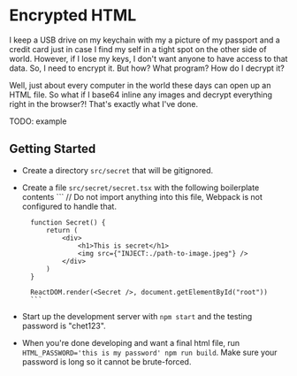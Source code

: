 # Encrypted HTML

I keep a USB drive on my keychain with my a picture of my passport and a credit card just in case I find my self in a tight spot on the other side of world. However, if I lose my keys, I don't want anyone to have access to that data. So, I need to encrypt it. But how? What program? How do I decrypt it?

Well, just about every computer in the world these days can open up an HTML file. So what if I base64 inline any images and decrypt everything right in the browser?! That's exactly what I've done.

TODO: example

## Getting Started

- Create a directory `src/secret` that will be gitignored.
- Create a file `src/secret/secret.tsx` with the following boilerplate contents
		```
		// Do not import anything into this file, Webpack is not configured to handle that.

		function Secret() {
			return (
				<div>
					<h1>This is secret</h1>
					<img src={"INJECT:./path-to-image.jpeg"} />
				</div>
			)
		}

		ReactDOM.render(<Secret />, document.getElementById("root"))
		```
- Start up the development server with `npm start` and the testing password is "chet123".
- When you're done developing and want a final html file, run `HTML_PASSWORD='this is my password' npm run build`. Make sure your password is long so it cannot be brute-forced.